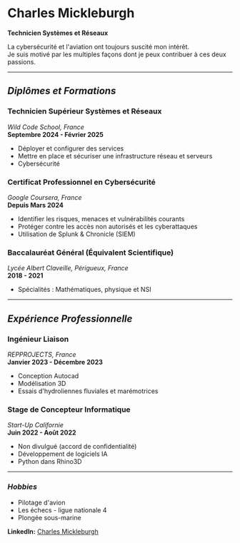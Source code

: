 # Charles Mickleburgh

**Technicien Systèmes et Réseaux**

La cybersécurité et l'aviation ont toujours suscité mon intérêt.  
Je suis motivé par les multiples façons dont je peux contribuer à ces deux passions.

---

## _Diplômes et Formations_

### Technicien Supérieur Systèmes et Réseaux  
*Wild Code School, France*  
**Septembre 2024 - Février 2025**  
- Déployer et configurer des services
- Mettre en place et sécuriser une infrastructure réseau et serveurs
- Cybersécurité

### Certificat Professionnel en Cybersécurité  
*Google Coursera, France*  
**Depuis Mars 2024**  
- Identifier les risques, menaces et vulnérabilités courants
- Protéger contre les accès non autorisés et les cyberattaques
- Utilisation de Splunk & Chronicle (SIEM)

### Baccalauréat Général (Équivalent Scientifique)  
*Lycée Albert Claveille, Périgueux, France*  
**2018 - 2021**  
- Spécialités : Mathématiques, physique et NSI

---

## _Expérience Professionnelle_

### Ingénieur Liaison  
*REPPROJECTS, France*  
**Janvier 2023 - Décembre 2023**  
- Conception Autocad
- Modélisation 3D
- Essais d'hydroliennes fluviales et marémotrices

### Stage de Concepteur Informatique  
*Start-Up Californie*  
**Juin 2022 - Août 2022**  
- Non divulgué (accord de confidentialité)
- Développement de logiciels IA
- Python dans Rhino3D

---

### _Hobbies_

- Pilotage d'avion
- Les échecs - ligue nationale 4
- Plongée sous-marine

**LinkedIn:** [Charles Mickleburgh](https://www.linkedin.com/in/charles-mickleburgh-290463195)
